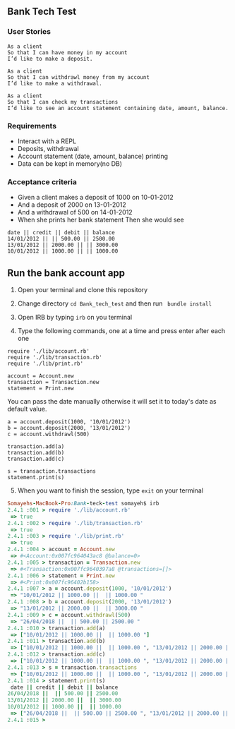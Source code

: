 ## Bank Tech Test

### User Stories

```
As a client
So that I can have money in my account
I’d like to make a deposit.

As a client
So that I can withdrawl money from my account
I’d like to make a withdrawal.

As a client
So that I can check my transactions
I’d like to see an account statement containing date, amount, balance.
```

### Requirements
* Interact with a REPL
* Deposits, withdrawal
* Account statement (date, amount, balance) printing
* Data can be kept in memory(no DB)

### Acceptance criteria
* Given a client makes a deposit of 1000 on 10-01-2012
* And a deposit of 2000 on 13-01-2012
* And a withdrawal of 500 on 14-01-2012
* When she prints her bank statement
Then she would see

```
date || credit || debit || balance
14/01/2012 || || 500.00 || 2500.00
13/01/2012 || 2000.00 || || 3000.00
10/01/2012 || 1000.00 || || 1000.00
```
## Run the bank account app

1. Open your terminal and clone this repository

2. Change directory ```cd Bank_tech_test``` and then run  ```
bundle install```
3. Open IRB by typing ```irb``` on you terminal
4. Type the following commands, one at a time and press enter after each one
```
require './lib/account.rb'
require './lib/transaction.rb'
require './lib/print.rb'
```
```
account = Account.new
transaction = Transaction.new
statement = Print.new
```
You can pass the date manually otherwise it will set it to today's date as default value.
```
a = account.deposit(1000, '10/01/2012')
b = account.deposit(2000, '13/01/2012')
c = account.withdrawl(500)
```
```
transaction.add(a)
transaction.add(b)
transaction.add(c)
```
```
s = transaction.transactions
statement.print(s)
```
5. When you want to finish the session, type ```exit``` on your terminal

```ruby
Somayehs-MacBook-Pro:Bank-teck-test somayeh$ irb
2.4.1 :001 > require './lib/account.rb'
 => true
2.4.1 :002 > require './lib/transaction.rb'
 => true
2.4.1 :003 > require './lib/print.rb'
 => true
2.4.1 :004 > account = Account.new
 => #<Account:0x007fc964043ac8 @balance=0>
2.4.1 :005 > transaction = Transaction.new
 => #<Transaction:0x007fc9640397a8 @transactions=[]>
2.4.1 :006 > statement = Print.new
 => #<Print:0x007fc96402b158>
2.4.1 :007 > a = account.deposit(1000, '10/01/2012')
 => "10/01/2012 || 1000.00 ||  || 1000.00 "
2.4.1 :008 > b = account.deposit(2000, '13/01/2012')
 => "13/01/2012 || 2000.00 ||  || 3000.00 "
2.4.1 :009 > c = account.withdrawl(500)
 => "26/04/2018 ||  || 500.00 || 2500.00 "
2.4.1 :010 > transaction.add(a)
 => ["10/01/2012 || 1000.00 ||  || 1000.00 "]
2.4.1 :011 > transaction.add(b)
 => ["10/01/2012 || 1000.00 ||  || 1000.00 ", "13/01/2012 || 2000.00 ||  || 3000.00 "]
2.4.1 :012 > transaction.add(c)
 => ["10/01/2012 || 1000.00 ||  || 1000.00 ", "13/01/2012 || 2000.00 ||  || 3000.00 ", "26/04/2018 ||  || 500.00 || 2500.00 "]
2.4.1 :013 > s = transaction.transactions
 => ["10/01/2012 || 1000.00 ||  || 1000.00 ", "13/01/2012 || 2000.00 ||  || 3000.00 ", "26/04/2018 ||  || 500.00 || 2500.00 "]
2.4.1 :014 > statement.print(s)
 date || credit || debit || balance
26/04/2018 ||  || 500.00 || 2500.00
13/01/2012 || 2000.00 ||  || 3000.00
10/01/2012 || 1000.00 ||  || 1000.00
 => ["26/04/2018 ||  || 500.00 || 2500.00 ", "13/01/2012 || 2000.00 ||  || 3000.00 ", "10/01/2012 || 1000.00 ||  || 1000.00 "]
2.4.1 :015 >
```
